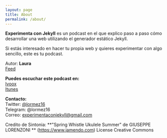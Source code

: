 ```yaml
---
layout: page
title: About
permalink: /about/
---
```


**Experimenta con Jekyll** es un podcast en el que explico paso a paso cómo desarrollar una web utilizando el generador estático Jekyll.

Si estás interesado en hacer tu propia web y quieres experimentar con algo sencillo, este es tu podcast.



Autor: **Laura**  
[Feed](http://feeds.feedburner.com/Experimentaconjekyll)


**Puedes escuchar este podcast en:**  
[Ivoox](http://gb.ivoox.com/en/experimenta-jekyll_fg_f1420014_filtro_1.xml)  
[Itunes](https://itunes.apple.com/es/podcast/experimenta-con-jekyll/id1234086951?l=en)  

**Contacto:**  
Twitter: [@lormez16](https://twitter.com/lormez16)  
Telegram: @lormez16  
Correo: experimentaconjekyll@gmail.com  

Credito de Sintonia:
**"Spring Whistle Ukulele Summer" de GIUSEPPE LORENZONI ** (https://www.jamendo.com)
License Creative Commons
